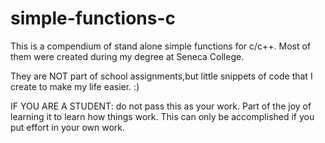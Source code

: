 # simple-functions-c
This is a compendium of stand alone simple functions for c/c++. Most of them were created during my degree at Seneca College.

They are NOT part of school assignments,but little snippets of code that I create to make my life easier. :)

IF YOU ARE A STUDENT: do not pass this as your work. Part of the joy of learning it to learn how things work. This can only be accomplished if you put effort in your own work.

